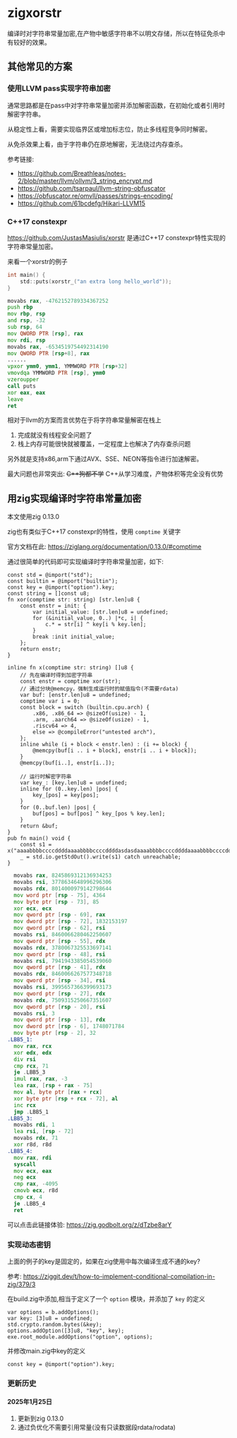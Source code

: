 # zigxorstr

编译时对字符串常量加密,在产物中敏感字符串不以明文存储，所以在特征免杀中有较好的效果。

## 其他常见的方案

### 使用LLVM pass实现字符串加密

通常思路都是在pass中对字符串常量加密并添加解密函数，在初始化或者引用时解密字符串。

从稳定性上看，需要实现临界区或增加标志位，防止多线程竞争同时解密。

从免杀效果上看，由于字符串仍在原地解密，无法绕过内存查杀。

参考链接:

* <https://github.com/Breathleas/notes-2/blob/master/llvm/ollvm/3_string_encrypt.md>
* <https://github.com/tsarpaul/llvm-string-obfuscator>
* <https://obfuscator.re/omvll/passes/strings-encoding/>
* <https://github.com/61bcdefg/Hikari-LLVM15>

### C++17 constexpr

<https://github.com/JustasMasiulis/xorstr> 是通过C++17 constexpr特性实现的字符串常量加密。

来看一个xorstr的例子

```c
int main() {
    std::puts(xorstr_("an extra long hello_world"));
}
```

```asm
movabs rax, -4762152789334367252
push rbp
mov rbp, rsp
and rsp, -32
sub rsp, 64
mov QWORD PTR [rsp], rax
mov rdi, rsp
movabs rax, -6534519754492314190
mov QWORD PTR [rsp+8], rax
......
vpxor ymm0, ymm1, YMMWORD PTR [rsp+32]
vmovdqa YMMWORD PTR [rsp], ymm0
vzeroupper
call puts
xor eax, eax
leave
ret
```

相对于llvm的方案而言优势在于将字符串常量解密在栈上

1. 完成就没有线程安全问题了
1. 栈上内存可能很快就被覆盖，一定程度上也解决了内存查杀问题

另外就是支持x86,arm下通过AVX、SSE、NEON等指令进行加速解密。

最大问题也非常突出: ~~C++狗都不学~~ C++从学习难度，产物体积等完全没有优势

## 用zig实现编译时字符串常量加密

本文使用zig 0.13.0

zig也有类似于C++17 constexpr的特性，使用 `comptime` 关键字 

官方文档在此: <https://ziglang.org/documentation/0.13.0/#comptime>

通过很简单的代码即可实现编译时字符串常量加密，如下:

```zig
const std = @import("std");
const builtin = @import("builtin");
const key = @import("option").key;
const string = []const u8;
fn xor(comptime str: string) [str.len]u8 {
    const enstr = init: {
        var initial_value: [str.len]u8 = undefined;
        for (&initial_value, 0..) |*c, i| {
            c.* = str[i] ^ key[i % key.len];
        }
        break :init initial_value;
    };
    return enstr;
}

inline fn x(comptime str: string) []u8 {
    // 先在编译时得到加密字符串
    const enstr = comptime xor(str);
    // 通过分块@memcpy，强制生成运行时的赋值指令(不需要rdata)
    var buf: [enstr.len]u8 = undefined;
    comptime var i = 0;
    const block = switch (builtin.cpu.arch) {
        .x86, .x86_64 => @sizeOf(usize) - 1,
        .arm, .aarch64 => @sizeOf(usize) - 1,
        .riscv64 => 4,
        else => @compileError("untested arch"),
    };
    inline while (i + block < enstr.len) : (i += block) {
        @memcpy(buf[i .. i + block], enstr[i .. i + block]);
    }
    @memcpy(buf[i..], enstr[i..]);

    // 运行时解密字符串
    var key_: [key.len]u8 = undefined;
    inline for (0..key.len) |pos| {
        key_[pos] = key[pos];
    }
    for (0..buf.len) |pos| {
        buf[pos] = buf[pos] ^ key_[pos % key.len];
    }
    return &buf;
}
pub fn main() void {
    const s1 = x("aaaabbbbccccddddaaaabbbbccccddddasdasdaaaabbbbccccddddaaaabbbbccccdddd1");
    _ = std.io.getStdOut().write(s1) catch unreachable;
}
```

```asm
  movabs rax, 8245869312136934253
  movabs rsi, 3778634648996296306
  movabs rdx, 8014000979142798644
  mov word ptr [rsp - 75], 4364
  mov byte ptr [rsp - 73], 85
  xor ecx, ecx
  mov qword ptr [rsp - 69], rax
  mov dword ptr [rsp - 72], 1832153197
  mov qword ptr [rsp - 62], rsi
  movabs rsi, 8460066280462250607
  mov qword ptr [rsp - 55], rdx
  movabs rdx, 3780067325533697141
  mov qword ptr [rsp - 48], rsi
  movabs rsi, 7941943385054539060
  mov qword ptr [rsp - 41], rdx
  movabs rdx, 8460066267577348718
  mov qword ptr [rsp - 34], rsi
  movabs rsi, 3995657366399693173
  mov qword ptr [rsp - 27], rdx
  movabs rdx, 7509315250667351607
  mov qword ptr [rsp - 20], rsi
  movabs rsi, 3
  mov qword ptr [rsp - 13], rdx
  mov dword ptr [rsp - 6], 1748071784
  mov byte ptr [rsp - 2], 32
.LBB5_1:
  mov rax, rcx
  xor edx, edx
  div rsi
  cmp rcx, 71
  je .LBB5_3
  imul rax, rax, -3
  lea rax, [rsp + rax - 75]
  mov al, byte ptr [rax + rcx]
  xor byte ptr [rsp + rcx - 72], al
  inc rcx
  jmp .LBB5_1
.LBB5_3:
  movabs rdi, 1
  lea rsi, [rsp - 72]
  movabs rdx, 71
  xor r8d, r8d
.LBB5_4:
  mov rax, rdi
  syscall
  mov ecx, eax
  neg ecx
  cmp rax, -4095
  cmovb ecx, r8d
  cmp cx, 4
  je .LBB5_4
  ret
```

可以点击此链接体验: <https://zig.godbolt.org/z/dTzbe8arY>

### 实现动态密钥

上面的例子的key是固定的，如果在zig使用中每次编译生成不通的key?

参考: <https://ziggit.dev/t/how-to-implement-conditional-compilation-in-zig/379/3>

在build.zig中添加,相当于定义了一个 `option` 模块，并添加了 `key` 的定义

```zig
var options = b.addOptions();
var key: [3]u8 = undefined;
std.crypto.random.bytes(&key);
options.addOption([3]u8, "key", key);
exe.root_module.addOptions("option", options);
```

并修改main.zig中key的定义

```zig
const key = @import("option").key;
```

### 更新历史

#### 2025年1月25日

1. 更新到zig 0.13.0
1. 通过负优化不需要引用常量(没有只读数据段rdata/rodata)